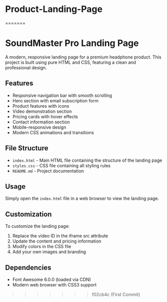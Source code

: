 
# Product-Landing-Page
=======
# SoundMaster Pro Landing Page

A modern, responsive landing page for a premium headphone product. This project is built using pure HTML and CSS, featuring a clean and professional design.

## Features

- Responsive navigation bar with smooth scrolling
- Hero section with email subscription form
- Product features with icons
- Video demonstration section
- Pricing cards with hover effects
- Contact information section
- Mobile-responsive design
- Modern CSS animations and transitions

## File Structure

- `index.html` - Main HTML file containing the structure of the landing page
- `styles.css` - CSS file containing all styling rules
- `README.md` - Project documentation

## Usage

Simply open the `index.html` file in a web browser to view the landing page.

## Customization

To customize the landing page:

1. Replace the video ID in the iframe src attribute
2. Update the content and pricing information
3. Modify colors in the CSS file
4. Add your own images and branding

## Dependencies

- Font Awesome 6.0.0 (loaded via CDN)
- Modern web browser with CSS3 support
>>>>>>> f02cb4c (First Commit)
